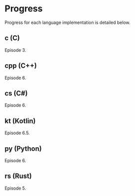 # Progress

Progress for each language implementation is detailed below.

## c (C)
Episode 3.

## cpp (C++)
Episode 6.

## cs (C#)
Episode 6.

## kt (Kotlin)
Episode 6.5.

## py (Python)
Episode 6.

## rs (Rust)
Episode 5.
